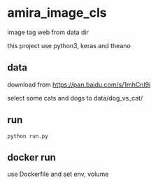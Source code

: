# amira_image_cls

image tag web from data dir

this project use python3, keras and theano

## data

download from https://pan.baidu.com/s/1mhCnI9i

select some cats and dogs to data/dog_vs_cat/

## run

```
python run.py
```

## docker run

use Dockerfile and set env, volume
